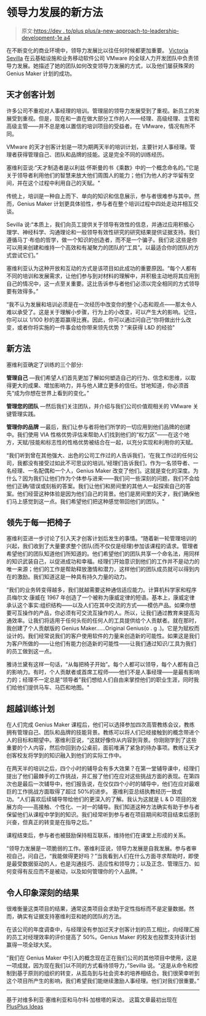 # 领导力发展的新方法

> 原文:[https://dev . to/plus plus/a-new-approach-to-leadership-development-1e a4](https://dev.to/plusplus/a-new-approach-to-leadership-development-1ea4)

在不断变化的商业环境中，领导力发展比以往任何时候都更加重要。 [Victoria Sevilla](https://www.linkedin.com/in/victoria-sevilla-a6782b19/) 在云基础设施和业务移动软件公司 VMware 的全球人力开发团队中负责领导力发展。她描述了她的团队如何改变领导力发展的方式，以及他们屡获殊荣的 Genius Maker 计划的成功。

## [](#the-genius-maker-program)天才创客计划

许多公司不重视对人事经理的培训。管理层的领导力发展受到了重视。新员工的发展受到重视。但是，现在和一直在做大部分工作的人——经理、高级经理、主管和高级主管——并不总是难以置信的培训项目的受益者。在 VMware，情况有所不同。

VMware 的天才创客计划是一项为期两天半的培训计划，主要针对人事经理。管理者获得管理自己、团队和品牌的技能。这是完全不同的训练经历。

塞维利亚说:“天才制造者是以利兹·怀斯曼的书《乘数》中的一个概念命名的。”它是关于领导者利用他们的智慧来放大他们周围人的能力；他们为他人的才华留有空间，并在这个过程中利用自己的天赋。"

传统上，培训是一种自上而下、单向的知识和信息展示，参与者很难参与其中。然而，Genius Maker 计划更具体验性，参与者在整个培训过程中四处走动并相互交谈。

Sevilla 说:“本质上，我们向员工提供关于领导有效性的信息，并通过应用积极心理学、神经科学、沟通理论和一般领导有效性研究的研究结果提供证据支持。我们遵循马丁·布伯的哲学，做一个知识的创造者，而不是一个骗子。我们说:这些是你可以用来创建和维持一个高效和有凝聚力的团队的“工具”。以最适合你的团队的方式尝试它们。”

塞维利亚认为这种开放和互动的方式是该项目如此成功的重要原因。“每个人都有不同的培训和发展需求，让他们参与到对材料的理解中，并积极主动地将其应用到自己的情况中，这一点至关重要。这比告诉参与者他们必须以完全相同的方式领导要有效得多。”

“我不认为发展和培训必须是在一次经历中改变你的整个心态和观点——那太令人难以承受了。这是关于理解小步骤，行为上的小改变，可以产生大的影响。记住，你可以以 1/100 秒的差距赢得比赛。因此，你可以通过问自己“你将做出什么改变，或者你将实施的一件事会给你带来领先优势？”来获得 L&D 的经验"

## [](#a-new-approach)新方法

塞维利亚确定了训练的三个部分:

**管理自己** —我们希望人们首先更加了解如何塑造自己的行为、信念和思维，以取得更大的成果、增加影响力，并与他人建立更多的信任。甘地知道，你必须首先“成为你想在世界上看到的变化。”

**管理您的团队** —然后我们关注团队，并介绍与我们公司价值观相关的 VMware 关键管理实践。

**管理你的品牌** —最后，我们让参与者将他们所学的一切应用到他们品牌的创建中。我们使用 VIA 性格优势评估来帮助人们找到他们的“权力区”——在这个地方，天赋/技能和标志性的性格优势被结合在一起，以充分实现和利用你的天赋。

“我们听到曾在其他强大、出色的公司工作过的人告诉我们，‘在我工作过的任何公司，我都没有接受过如此不可思议的培训。’经理们告诉我们，作为一名领导者、一名经理、一名配偶和一个人，Genius Maker 改变了他们。这就是变化的深度。为什么？因为我们让他们作为个体参与进来——我们问一些深刻的问题，我们不会给他们正确/错误或刻板的答案。我们让他们和房间里的其他人一起探索自己的答案。他们经营这种体验是因为他们自己的背景。他们是房间里的天才，我们确保他们马上感觉到这一点。我们希望他们把这种感觉带回他们的团队。"

## [](#leading-from-every-chair)领先于每一把椅子

塞维利亚进一步讨论了引入天才创客计划后发生的事情。“随着新一轮管理培训的兴起，我们收到了大量要求整个团队(而不仅仅是经理)参加该课程的请求。管理者希望他们的团队知道他们所知道的。他们希望他们的团队共享一个命名法，用同样的知识武装自己，以促进成功和幸福。经理们开始意识到他们的工作并不是动力的唯一来源；他们的工作是帮助释放激情和潜力，这样他们的团队成员就可以得到内在的激励。我们知道这是一种具有持久力量的动力。

“我们的业务转变得越多，我们就越需要这种通信适应能力。计算机科学家和程序员梅尔文·康威在 1967 年创造了一个被称为康威定律的短语。基本上，康威定律承认这个事实:组织结构——以及人们在其中交流的方式——模仿产品。如果你想要可互操作的产品，你必须有可交流互操作的人。所以，让我们通过教育来提高沟通效率。让我们将适用于任何头衔的任何人的工具提供给个人贡献者。就在那时，我创建了个人贡献版的 Genius Maker……Original Genius(o . g .)。它是为赋权而设计的。我们经常说我们的客户使用软件的力量来创造新的可能性。如果这是我们为客户所做的——让他们有能力创造新的可能性——让我们通过知识/工具为我们的员工做到这一点。

雅诗兰黛有这样一句话，“从每把椅子开始”。每个人都可以领导，每个人都有自己的影响力。有时，个人贡献者或首席工程师——他们不是人事经理——是最有影响力的；经理不一定总是“领导者”我们想给人们自由来掌控他们的职业生涯，同时我们给他们提供马车、马匹和地图。"

## [](#going-beyond-the-training-program)超越训练计划

在人们完成 Genius Maker 课程后，他们可以选择参加四次高管教练会议，教练拥有管理自己、团队和品牌的技能背景。教练可以将人们已经接触到的概念带进个人的目标和期望中。塞维利亚说，“这就好像你从内容到背景。你刚刚学到了这些重要的个人内容，然后你回到办公桌前，面前堆满了紧急的待办事项。教练让天才创客校友将学到的知识融入到他们的实际工作中。

在两天半的培训之后，四个小时的辅导会有多大效果？在第一堂辅导课中，经理们提出了他们最棘手的工作挑战，并汇报了他们在应对这些挑战方面的表现。在第四次也是最后一次辅导中，他们报告说，在仅仅四个小时的辅导中，他们在应对最艰巨的工作挑战方面取得了超过 50%的进步。
塞维利亚总结执教经历一致成功。“人们喜欢后续辅导带给他们的更深入的了解。我认为这就是 L & D 项目的发展方向——高接触、个性化、一对一的辅导。我们知道这种方法确实有助于参与者保留他们从课程中学到的知识。我们经常听到参与者在项目期间和项目结束后感到兴奋，但真正的转变是在指导之后。”

课程结束后，参与者也被鼓励保持相互联系，维持他们在课堂上形成的关系。

“领导力发展是一项脆弱的工作。塞维利亚说，领导力发展是自我发展。参与者审视自己，问自己，“我能做得更好吗？”当我看到人们在什么方面寻求帮助时，即使是最受数据驱动的人，也是沟通技巧、适应性和领导力；以及正念、管理压力、如何变得有反应而不是被动，以及如何管理你的个人品牌。"

## [](#impressive-results)令人印象深刻的结果

很难衡量这类项目的结果，通常这类项目会求助于定性指标而不是定量数据。然而，确实有证据支持塞维利亚和她的团队的方法。

在该公司的年度调查中，与经理没有参加过天才创客计划的员工相比，向经理汇报的员工对经理效率的评价提高了 50%。Genius Maker 的校友也投票支持该计划赢得一项全球大奖。

“我们在 Genius Maker 中引入的概念现在正在我们公司的其他项目中使用，这是一项成就，因为现在我们以不同的方式看待领导力，”Sevilla 说。“这是从命令和控制到基于原则的组织的转变，从孤岛到与社会资本的培养相结合。我们很荣幸听到这个项目所产生的影响，我们希望我们能继续激励人事经理。他们对我们很重要。”

* * *

基于对维多利亚·塞维利亚和马尔科·加根塔的采访。
这篇文章最初出现在 [PlusPlus Ideas](https://ideas.plusplus.co/a-new-approach-to-leadership-development-2ea556fffd8d)